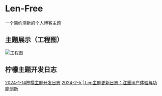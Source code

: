 # Len-Free
一个简约清新的个人博客主题
## 主题展示（工程图）
![工程图](https://github.com/Clearlemon/Len-Free/assets/76205031/b9127bc7-63c0-4c2c-859d-7385a225d385)

## 柠檬主题开发日志
[2024-1-14柠檬主题开发日志](https://dmyblog.cn/1485.html)
[2024-2-5 | Len主题更新日志：注重用户体验与功能创新](https://dmyblog.cn/1524.html)

